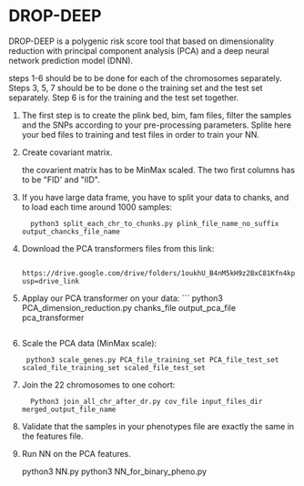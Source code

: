 # DROP-DEEP
DROP-DEEP is a polygenic risk score tool that based on dimensionality reduction with principal component analysis (PCA) and a deep neural network prediction model (DNN).

steps 1-6 should be to be done for each of the chromosomes separately.
Steps 3, 5, 7 should be to be done o the training set and the test set separately. 
Step 6 is for the training and the test set together.

1.	The first step is to create the plink bed, bim, fam files, filter the samples and the SNPs according to your pre-processing parameters. Splite here your bed files to training and test files in order to train your NN. 

2.	Create covariant matrix.

  	the covarient matrix has to be MinMax scaled. 
   The two first columns has to be "FID' and "IID".

3.	If you have large data frame, you have to split your data to chanks, and to load each time around 1000 samples:
    ```
      python3 split_each_chr_to_chunks.py plink_file_name_no_suffix output_chancks_file_name
     ```

4.	Download the PCA transformers files from this link:

         https://drive.google.com/drive/folders/1oukhU_B4nM5kH9z2BxC81Kfn4kp05JAm?usp=drive_link
   
5.	 Applay our PCA transformer on your data:
    ```
      python3 PCA_dimension_reduction.py chanks_file output_pca_file pca_transformer
  	  ```

6.	Scale the PCA data (MinMax scale):
     ```
      python3 scale_genes.py PCA_file_training_set PCA_file_test_set scaled_file_training_set scaled_file_test_set
      ```

7.	Join the 22 chromosomes to one cohort:
    ```
      Python3 join_all_chr_after_dr.py cov_file input_files_dir merged_output_file_name
     ```

7.	Validate that the samples in your phenotypes file are exactly the same in the features file.

8.	Run NN on the PCA features.
   
      python3 NN.py
      python3 NN_for_binary_pheno.py
